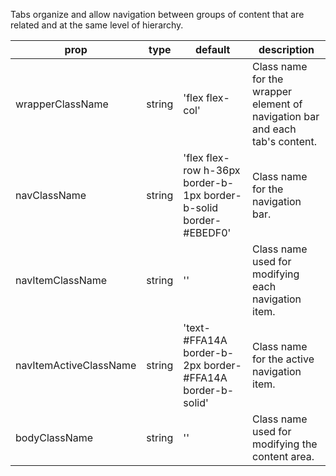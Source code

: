 Tabs organize and allow navigation between groups of content that are related and at the same level of hierarchy.

| prop             | type   | default | description                         |
| ---------------- | ------ | ------- | ----------------------------------- |
| wrapperClassName | string | 'flex flex-col'      | Class name for the wrapper element of navigation bar and each tab's content. |
| navClassName     | string | 'flex flex-row h-36px border-b-1px border-b-solid border-#EBEDF0'      | Class name for the navigation bar. |
| navItemClassName | string | ''      | Class name used for modifying each navigation item. |
| navItemActiveClassName | string | 'text-#FFA14A border-b-2px border-#FFA14A border-b-solid'      | Class name for the active navigation item. |
| bodyClassName | string | ''      | Class name used for modifying the content area. |



